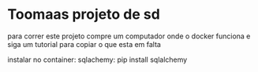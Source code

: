 # Toomaas projeto de sd
para correr este projeto compre um computador onde o docker funciona e siga um tutorial para copiar o que esta em falta

instalar no container:
  sqlachemy: pip install sqlalchemy
